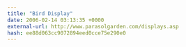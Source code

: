 ```yaml
---
title: "Bird Display"
date: 2006-02-14 03:13:35 +0000
external-url: http://www.parasolgarden.com/displays.asp
hash: ee88d063cc9072894eed0cce75e290e0
---
```



